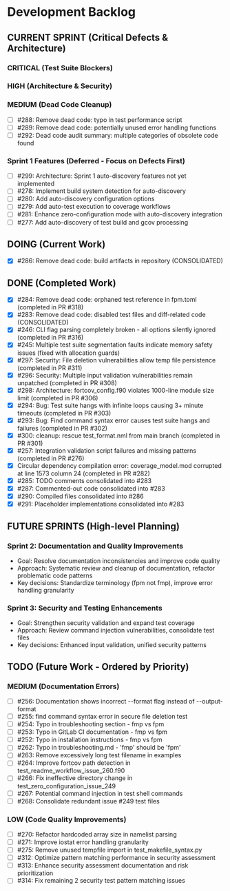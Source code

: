 # Development Backlog

## CURRENT SPRINT (Critical Defects & Architecture)
### CRITICAL (Test Suite Blockers)

### HIGH (Architecture & Security)

### MEDIUM (Dead Code Cleanup)
- [ ] #288: Remove dead code: typo in test performance script
- [ ] #289: Remove dead code: potentially unused error handling functions
- [ ] #292: Dead code audit summary: multiple categories of obsolete code found

### Sprint 1 Features (Deferred - Focus on Defects First)
- [ ] #299: Architecture: Sprint 1 auto-discovery features not yet implemented
- [ ] #278: Implement build system detection for auto-discovery
- [ ] #280: Add auto-discovery configuration options
- [ ] #279: Add auto-test execution to coverage workflows
- [ ] #281: Enhance zero-configuration mode with auto-discovery integration
- [ ] #277: Add auto-discovery of test build and gcov processing

## DOING (Current Work)
- [x] #286: Remove dead code: build artifacts in repository (CONSOLIDATED)

## DONE (Completed Work)
- [x] #284: Remove dead code: orphaned test reference in fpm.toml (completed in PR #318)
- [x] #283: Remove dead code: disabled test files and diff-related code (CONSOLIDATED)
- [x] #246: CLI flag parsing completely broken - all options silently ignored (completed in PR #316)
- [x] #245: Multiple test suite segmentation faults indicate memory safety issues (fixed with allocation guards)
- [x] #297: Security: File deletion vulnerabilities allow temp file persistence (completed in PR #311)
- [x] #296: Security: Multiple input validation vulnerabilities remain unpatched (completed in PR #308)
- [x] #298: Architecture: fortcov_config.f90 violates 1000-line module size limit (completed in PR #306)
- [x] #294: Bug: Test suite hangs with infinite loops causing 3+ minute timeouts (completed in PR #303)
- [x] #293: Bug: Find command syntax error causes test suite hangs and failures (completed in PR #302)
- [x] #300: cleanup: rescue test_format.nml from main branch (completed in PR #301)
- [x] #257: Integration validation script failures and missing patterns (completed in PR #276)
- [x] Circular dependency compilation error: coverage_model.mod corrupted at line 1573 column 24 (completed in PR #282)
- [x] #285: TODO comments consolidated into #283
- [x] #287: Commented-out code consolidated into #283
- [x] #290: Compiled files consolidated into #286
- [x] #291: Placeholder implementations consolidated into #283

## FUTURE SPRINTS (High-level Planning)

### Sprint 2: Documentation and Quality Improvements
- Goal: Resolve documentation inconsistencies and improve code quality
- Approach: Systematic review and cleanup of documentation, refactor problematic code patterns
- Key decisions: Standardize terminology (fpm not fmp), improve error handling granularity

### Sprint 3: Security and Testing Enhancements
- Goal: Strengthen security validation and expand test coverage
- Approach: Review command injection vulnerabilities, consolidate test files
- Key decisions: Enhanced input validation, unified security patterns

## TODO (Future Work - Ordered by Priority)

### MEDIUM (Documentation Errors)
- [ ] #256: Documentation shows incorrect --format flag instead of --output-format
- [ ] #255: find command syntax error in secure file deletion test
- [ ] #254: Typo in troubleshooting section - fmp vs fpm
- [ ] #253: Typo in GitLab CI documentation - fmp vs fpm
- [ ] #252: Typo in installation instructions - fmp vs fpm
- [ ] #262: Typo in troubleshooting.md - 'fmp' should be 'fpm'
- [ ] #263: Remove excessively long test filename in examples
- [ ] #264: Improve fortcov path detection in test_readme_workflow_issue_260.f90
- [ ] #266: Fix ineffective directory change in test_zero_configuration_issue_249
- [ ] #267: Potential command injection in test shell commands
- [ ] #268: Consolidate redundant issue #249 test files

### LOW (Code Quality Improvements)
- [ ] #270: Refactor hardcoded array size in namelist parsing
- [ ] #271: Improve iostat error handling granularity
- [ ] #275: Remove unused tempfile import in test_makefile_syntax.py
- [ ] #312: Optimize pattern matching performance in security assessment
- [ ] #313: Enhance security assessment documentation and risk prioritization
- [ ] #314: Fix remaining 2 security test pattern matching issues